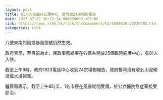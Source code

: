 ```yaml
---
layout: post
title: 81人入住臨時庇護中心　當局收24宗塌樹報告
date: 2022-07-02 10:12:14.000000000 +08:00
link: https://news.rthk.hk/rthk/ch/component/k2/1655826-20220702.htm
categories: rthk
---
```


八號東南烈風或暴風信號仍然生效。
 
政府表示，至目前為止，民政事務總署在各區共開放25個臨時庇護中心，有81人入住。
 
截至上午9時，政府1823電話中心收到24宗塌樹報告，政府暫時沒有收到山泥傾瀉或水浸報告。
 
醫管局表示，截至上午8時半，1名市民在風暴期間受傷，於公立醫院急症室接受診治。

